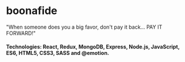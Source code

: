 # boonafide

"When someone does you a big favor, don't pay it back... PAY IT FORWARD!"

#### Technologies: React, Redux, MongoDB, Express, Node.js, JavaScript, ES6, HTML5, CSS3, SASS and @emotion.
